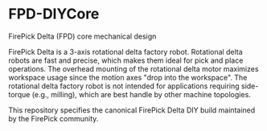 # FPD-DIYCore
FirePick Delta (FPD) core mechanical design

FirePick Delta is a 3-axis rotational delta factory robot.
Rotational delta robots are fast and precise, which makes them
ideal for pick and place operations. The overhead mounting of
the rotational delta motor maximizes workspace usage since
the motion axes "drop into the workspace". The rotational delta
factory robot is not intended for applications requiring side-torque
(e.g., milling), which are best handle by other machine topologies.

This repository specifies the canonical FirePick Delta DIY build
maintained by the FirePick community.
